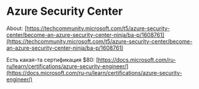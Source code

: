 # Azure Security Center

About: [https://techcommunity.microsoft.com/t5/azure-security-center/become-an-azure-security-center-ninja/ba-p/1608761](https://techcommunity.microsoft.com/t5/azure-security-center/become-an-azure-security-center-ninja/ba-p/1608761)

Есть какая-та сертификация $80: [https://docs.microsoft.com/ru-ru/learn/certifications/azure-security-engineer/](https://docs.microsoft.com/ru-ru/learn/certifications/azure-security-engineer/)
